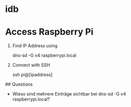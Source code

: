# idb

# Access Raspberry Pi

1. Find IP Address using

   dns-sd -G v4 raspberrypi.local

2. Connect with SSH

   ssh pi@[ipaddress]

## Questions

- Wieso sind mehrere Einträge sichtbar bei dns-sd -G v4 raspberrypi.local?
